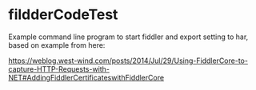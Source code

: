 # fildderCodeTest
Example command line program to start fiddler and export setting to har, based on example from here:

https://weblog.west-wind.com/posts/2014/Jul/29/Using-FiddlerCore-to-capture-HTTP-Requests-with-NET#AddingFiddlerCertificateswithFiddlerCore
